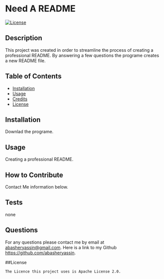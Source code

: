 # Need A README
  [![License](https://img.shields.io/badge/License-Apache_2.0-blue.svg)](https://opensource.org/licenses/Apache-2.0)

  ## Description

  This project was created in order to streamline the process of creating a professional README. By answering a few questions the programe creates a new README file.

  ## Table of Contents
  
  - [Installation](#installation)
  - [Usage](#usage)
  - [Credits](#credits)
  - [License](#license)
  
  ## Installation

  Downlad the programe.

  ## Usage

  Creating a professional README.
  
  ## How to Contribute
  
  Contact Me information below.

  ## Tests
  
  none

  ## Questions

  For any questions please contact me by email at abasheryassin@gmail.com.
  Here is a link to my Github https://github.com/abasheryassin.

  ##License
    
    The Licence this project uses is Apache License 2.0.
    
